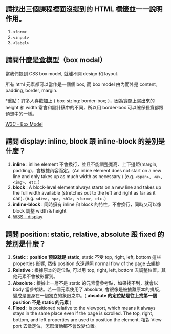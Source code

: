## 請找出三個課程裡面沒提到的 HTML 標籤並一一說明作用。

1. `<form>`
2. `<input>`
3. `<label>`

## 請問什麼是盒模型（box modal）

當我們提到 CSS box model, 就離不開 design 和 layout.

所有 html 元素都可以當作是一個個 box, 而 box model 由內而外是 content, padding, border, margin.

\*重點：許多人喜歡加上 { box-sizing: border-box; }，因為實際上寫出來的 height 和 width 常會和設計稿中的不同，所以用 border-box 可以確保長寬都跟預想中的一樣。

[W3C - Box Model](https://www.w3schools.com/css/css_boxmodel.asp)

## 請問 display: inline, block 跟 inline-block 的差別是什麼？

1. **inline** : inline element 不會換行，並且不能調整寬高、上下邊距(margin, padding)，會根據內容而定。(An inline element does not start on a new line and only takes up as much width as necessary.) (e.g. `<span>, <a>, <img>, etc.`)
2. **block** : A block-level element always starts on a new line and takes up the full width available (stretches out to the left and right as far as it can). (e.g. `<div>, <p>, <h1>, <form>, etc.`)
3. **imline-block** : 同時擁有 inline 和 block 的特性，不會換行，同時又可以像 block 調整 width & height
4. [W3S - display](https://www.w3schools.com/css/css_display_visibility.asp)

## 請問 position: static, relative, absolute 跟 fixed 的差別是什麼？

1. **Static** : **position 預設就是 static**, static 不受 top, right, left, bottom 這些 properties 影響, 然後 position 永遠遵照 normal flow of the page 去編排
2. **Relative** : 根據原本的定位點, 可以用 top, right, left, bottom 去調整位置。其他元素不會被影響到。
3. **Absolute** : 根據上一層不是 static 的元素當參考點，如果找不到，就會以 body 當參考點。若一個元素使用了 absolute, 會很像是被抽離原本的排版，變成是置身在一個獨立的象限之中。( **absolute 的定位點是往上找第一個 position 不是 static 的元素** )
4. **Fixed** : is positioned relative to the viewport, which means it always stays in the same place even if the page is scrolled. The top, right, bottom, and left properties are used to position the element. 相對 View port 去做定位，怎麼滾動都不會改變位置。
